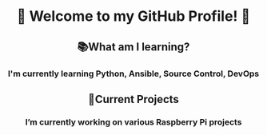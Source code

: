 <h1 align="center">👋 Welcome to my GitHub Profile! 👋</h1>

<h2 align="center">📚What am I learning?</h2>
<h3 align="center">I'm currently learning Python, Ansible, Source Control, DevOps</h3>

<h2 align="center">📁Current Projects</h2>
<h3 align="center">I’m currently working on various Raspberry Pi projects</h3>



<!--
**slim941/slim941** is a ✨ _special_ ✨ repository because its `README.md` (this file) appears on your GitHub profile.

Here are some ideas to get you started:

- 🔭 I’m currently working on ...
- 🌱 I’m currently learning ...
- 👯 I’m looking to collaborate on ...
- 🤔 I’m looking for help with ...
- 💬 Ask me about ...
- 📫 How to reach me: ...
- 😄 Pronouns: ...
- ⚡ Fun fact: ...
-->